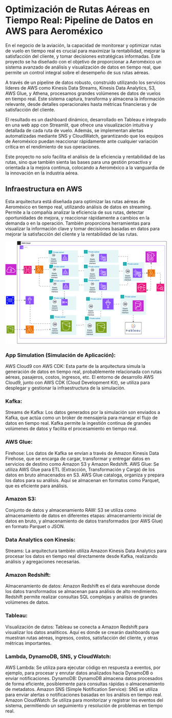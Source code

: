 # Optimización de Rutas Aéreas en Tiempo Real: Pipeline de Datos en AWS para Aeroméxico

En el negocio de la aviación, la capacidad de monitorear y optimizar rutas de vuelo en tiempo real es crucial para maximizar la rentabilidad, mejorar la satisfacción del cliente, y tomar decisiones estratégicas informadas. Este proyecto se ha diseñado con el objetivo de proporcionar a Aeroméxico un sistema avanzado de análisis y visualización de datos en tiempo real, que permite un control integral sobre el desempeño de sus rutas aéreas.

A través de un pipeline de datos robusto, construido utilizando los servicios líderes de AWS como Kinesis Data Streams, Kinesis Data Analytics, S3, AWS Glue, y Athena, procesamos grandes volúmenes de datos de vuelos en tiempo real. Este sistema captura, transforma y almacena la información relevante, desde detalles operacionales hasta métricas financieras y de satisfacción del cliente.

El resultado es un dashboard dinámico, desarrollado en Tableau e integrado en una web app con Streamlit, que ofrece una visualización intuitiva y detallada de cada ruta de vuelo. Además, se implementan alertas automatizadas mediante SNS y CloudWatch, garantizando que los equipos de Aeroméxico puedan reaccionar rápidamente ante cualquier variación crítica en el rendimiento de sus operaciones.

Este proyecto no solo facilita el análisis de la eficiencia y rentabilidad de las rutas, sino que también sienta las bases para una gestión proactiva y orientada a la mejora continua, colocando a Aeroméxico a la vanguardia de la innovación en la industria aérea.


## Infraestructura en AWS

Esta arquitectura está diseñada para optimizar las rutas aéreas de Aeroméxico en tiempo real, utilizando análisis de datos en streaming. Permite a la compañía analizar la eficiencia de sus rutas, detectar oportunidades de mejora, y reaccionar rápidamente a cambios en la demanda o en la operación. También proporciona herramientas para visualizar la información clave y tomar decisiones basadas en datos para mejorar la satisfacción del cliente y la rentabilidad de las rutas.

![diagram](https://github.com/diegovillatoromx/aeromexico-flight-insights/blob/main/aeromexico-pipeline.png)

### App Simulation (Simulación de Aplicación):

AWS Cloud9 con AWS CDK: Esta parte de la arquitectura simula la generación de datos en tiempo real, probablemente relacionada con rutas aéreas, pasajeros, costos, ingresos, etc. El entorno de desarrollo AWS Cloud9, junto con AWS CDK (Cloud Development Kit), se utiliza para desplegar y gestionar la infraestructura de la simulación.

### Kafka:

Streams de Kafka: Los datos generados por la simulación son enviados a Kafka, que actúa como un broker de mensajería para manejar el flujo de datos en tiempo real. Kafka permite la ingestión continua de grandes volúmenes de datos y facilita el procesamiento en tiempo real.

### AWS Glue:
Firehose: Los datos de Kafka se envían a través de Amazon Kinesis Data Firehose, que se encarga de cargar, transformar y entregar datos en servicios de destino como Amazon S3 y Amazon Redshift.
AWS Glue: Se utiliza AWS Glue para ETL (Extracción, Transformación y Carga) de los datos en bruto almacenados en S3. AWS Glue cataloga, organiza y prepara los datos para su análisis. Aquí se almacenan en formatos como Parquet, que es eficiente para análisis.

### Amazon S3:

Conjunto de datos y almacenamiento RAW: S3 se utiliza como almacenamiento de datos en diferentes etapas: almacenamiento inicial de datos en bruto, y almacenamiento de datos transformados (por AWS Glue) en formato Parquet o JSON.

### Data Analytics con Kinesis:

Streams: La arquitectura también utiliza Amazon Kinesis Data Analytics para procesar los datos en tiempo real directamente desde Kafka, realizando análisis y agregaciones necesarias.

### Amazon Redshift:

Almacenamiento de datos: Amazon Redshift es el data warehouse donde los datos transformados se almacenan para análisis de alto rendimiento. Redshift permite realizar consultas SQL complejas y análisis de grandes volúmenes de datos.

### Tableau:

Visualización de datos: Tableau se conecta a Amazon Redshift para visualizar los datos analíticos. Aquí es donde se crearán dashboards que muestran rutas aéreas, ingresos, costos, satisfacción del cliente, y otras métricas importantes.

### Lambda, DynamoDB, SNS, y CloudWatch:

AWS Lambda: Se utiliza para ejecutar código en respuesta a eventos, por ejemplo, para procesar y enrutar datos analizados hacia DynamoDB o enviar notificaciones.
DynamoDB: DynamoDB almacena datos procesados de forma eficiente, posiblemente para consultas rápidas o almacenamiento de metadatos.
Amazon SNS (Simple Notification Service): SNS se utiliza para enviar alertas o notificaciones basadas en los análisis en tiempo real.
Amazon CloudWatch: Se utiliza para monitorizar y registrar los eventos del sistema, permitiendo un seguimiento y resolución de problemas en tiempo real.






